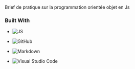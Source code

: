 ###
Brief de pratique sur la programmation orientée objet en Js

### Built With
- ![JS](https://img.shields.io/badge/JavaScript-323330?style=for-the-badge&logo=javascript&logoColor=F7DF1E)

- ![GitHub](https://img.shields.io/badge/github-%23121011.svg?style=for-the-badge&logo=github&logoColor=white)

- ![Markdown](https://img.shields.io/badge/markdown-%23000000.svg?style=for-the-badge&logo=markdown&logoColor=white)

- ![Visual Studio Code](https://img.shields.io/badge/Visual%20Studio%20Code-0078d7.svg?style=for-the-badge&logo=visual-studio-code&logoColor=white)

